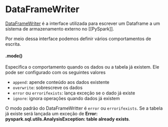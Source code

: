 # DataFrameWriter

[DataFrameWriter](https://spark.apache.org/docs/latest/api/python/reference/pyspark.sql/api/pyspark.sql.DataFrameWriter.html) é a interface utilizada para escrever um Dataframe a um sistema de armazenamento externo no [[PySpark]].

Por meio dessa interface podemos definir vários comportamentos de escrita.

#### .mode()

Especifica o comportamento quando os dados ou a tabela já existem. 
Ele pode ser configurado com os seguintes valores

- `append`: apende conteúdo aos dados existente
- `overwrite`: sobrescreve os dados
- `error` ou `errorifexists`: lança exceção se o dado já existe
- `ignore`: ignora operações quando dados já existem

O modo padrão do DataFrameWritter é `error` ou `errorifexists`. Se a tabela já existe será lançada um exceção de **Error: pyspark.sql.utils.AnalysisException: table already exists**.
